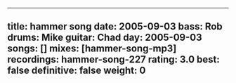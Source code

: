 
---
title: hammer song
date: 2005-09-03
bass:	Rob
drums:	Mike
guitar:	Chad
day: 2005-09-03
songs: []
mixes: [hammer-song-mp3]
recordings: hammer-song-227
rating: 3.0
best: false
definitive: false
weight: 0
---
